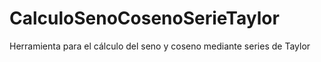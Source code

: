# CalculoSenoCosenoSerieTaylor
Herramienta para el cálculo del seno y coseno mediante series de Taylor 
